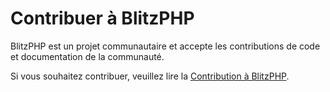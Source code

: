 # Contribuer à BlitzPHP

BlitzPHP est un projet communautaire et accepte les contributions de code et documentation de la communauté.

Si vous souhaitez contribuer, veuillez lire la [Contribution à BlitzPHP](./contributing/README.md).
